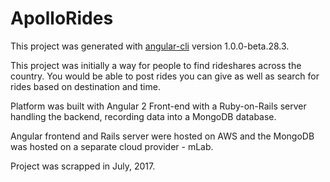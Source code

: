 # ApolloRides

This project was generated with [angular-cli](https://github.com/angular/angular-cli) version 1.0.0-beta.28.3.

This project was initially a way for people to find rideshares across the country. You would be able to post rides you can give as well as search for rides based on destination and time.

Platform was built with Angular 2 Front-end with a Ruby-on-Rails server handling the backend, recording data into a MongoDB database. 

Angular frontend and Rails server were hosted on AWS and the MongoDB was hosted on a separate cloud provider - mLab.

Project was scrapped in July, 2017.
